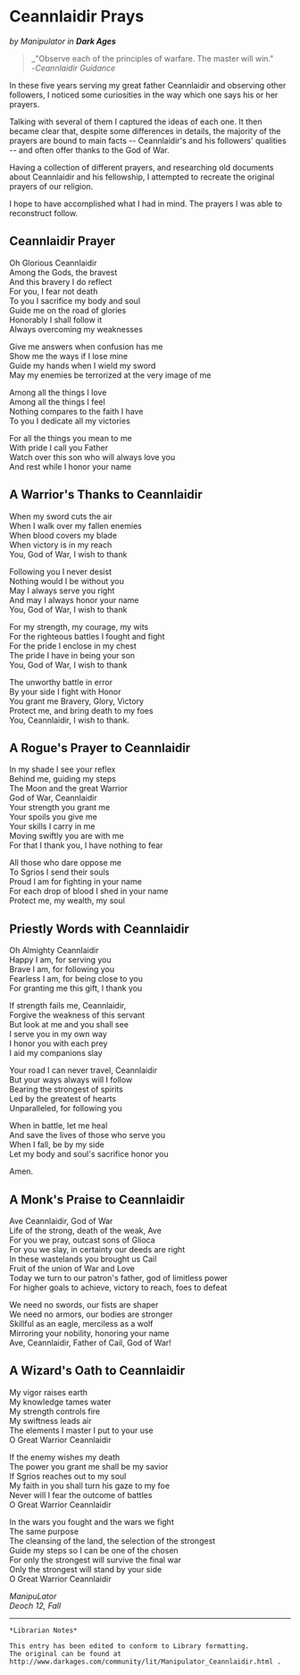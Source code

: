 # Ceannlaidir Prays  

_by Manipulator in **Dark Ages**_  

> _"Observe each of the principles of warfare. The master will win."  
> \-_Ceannlaidir Guidance_  

In these five years serving my great father Ceannlaidir and observing other
followers, I noticed some curiosities in the way which one says his or her
prayers.

Talking with several of them I captured the ideas of each one. It then became
clear that, despite some differences in details, the majority of the prayers
are bound to main facts -- Ceannlaidir's and his followers' qualities -- and
often offer thanks to the God of War.

Having a collection of different prayers, and researching old documents about
Ceannlaidir and his fellowship, I attempted to recreate the original prayers of
our religion.

I hope to have accomplished what I had in mind. The prayers I was able
to reconstruct follow.

## Ceannlaidir Prayer

Oh Glorious Ceannlaidir  
Among the Gods, the bravest  
And this bravery I do reflect  
For you, I fear not death  
To you I sacrifice my body and soul  
Guide me on the road of glories  
Honorably I shall follow it  
Always overcoming my weaknesses  

Give me answers when confusion has me  
Show me the ways if I lose mine  
Guide my hands when I wield my sword  
May my enemies be terrorized at the very image of me  

Among all the things I love  
Among all the things I feel  
Nothing compares to the faith I have  
To you I dedicate all my victories  

For all the things you mean to me  
With pride I call you Father  
Watch over this son who will always love you  
And rest while I honor your name  

## A Warrior's Thanks to Ceannlaidir

When my sword cuts the air  
When I walk over my fallen enemies  
When blood covers my blade  
When victory is in my reach  
You, God of War, I wish to thank  

Following you I never desist  
Nothing would I be without you  
May I always serve you right  
And may I always honor your name  
You, God of War, I wish to thank  

For my strength, my courage, my wits  
For the righteous battles I fought and fight  
For the pride I enclose in my chest  
The pride I have in being your son  
You, God of War, I wish to thank  

The unworthy battle in error  
By your side I fight with Honor  
You grant me Bravery, Glory, Victory  
Protect me, and bring death to my foes  
You, Ceannlaidir, I wish to thank.  

## A Rogue's Prayer to Ceannlaidir

In my shade I see your reflex  
Behind me, guiding my steps  
The Moon and the great Warrior  
God of War, Ceannlaidir  
Your strength you grant me  
Your spoils you give me  
Your skills I carry in me  
Moving swiftly you are with me  
For that I thank you, I have nothing to fear  

All those who dare oppose me  
To Sgrios I send their souls  
Proud I am for fighting in your name  
For each drop of blood I shed in your name  
Protect me, my wealth, my soul  

## Priestly Words with Ceannlaidir

Oh Almighty Ceannlaidir  
Happy I am, for serving you  
Brave I am, for following you  
Fearless I am, for being close to you  
For granting me this gift, I thank you  

If strength fails me, Ceannlaidir,  
Forgive the weakness of this servant  
But look at me and you shall see  
I serve you in my own way  
I honor you with each prey  
I aid my companions slay  

Your road I can never travel, Ceannlaidir  
But your ways always will I follow  
Bearing the strongest of spirits  
Led by the greatest of hearts  
Unparalleled, for following you  

When in battle, let me heal  
And save the lives of those who serve you  
When I fall, be by my side  
Let my body and soul's sacrifice honor you  

Amen.  

## A Monk's Praise to Ceannlaidir

Ave Ceannlaidir, God of War  
Life of the strong, death of the weak, Ave  
For you we pray, outcast sons of Glioca  
For you we slay, in certainty our deeds are right  
In these wastelands you brought us Cail  
Fruit of the union of War and Love  
Today we turn to our patron's father, god of limitless power  
For higher goals to achieve, victory to reach, foes to defeat  

We need no swords, our fists are shaper  
We need no armors, our bodies are stronger  
Skillful as an eagle, merciless as a wolf  
Mirroring your nobility, honoring your name  
Ave, Ceannlaidir, Father of Cail, God of War!  

## A Wizard's Oath to Ceannlaidir

My vigor raises earth  
My knowledge tames water  
My strength controls fire  
My swiftness leads air  
The elements I master I put to your use  
O Great Warrior Ceannlaidir  

If the enemy wishes my death  
The power you grant me shall be my savior  
If Sgrios reaches out to my soul  
My faith in you shall turn his gaze to my foe  
Never will I fear the outcome of battles  
O Great Warrior Ceannlaidir  

In the wars you fought and the wars we fight  
The same purpose  
The cleansing of the land, the selection of the strongest  
Guide my steps so I can be one of the chosen  
For only the strongest will survive the final war  
Only the strongest will stand by your side  
O Great Warrior Ceannlaidir  

_ManipuLator_  
_Deoch 12, Fall_  


***

```
*Librarian Notes*

This entry has been edited to conform to Library formatting.
The original can be found at http://www.darkages.com/community/lit/Manipulator_Ceannlaidir.html .
```
